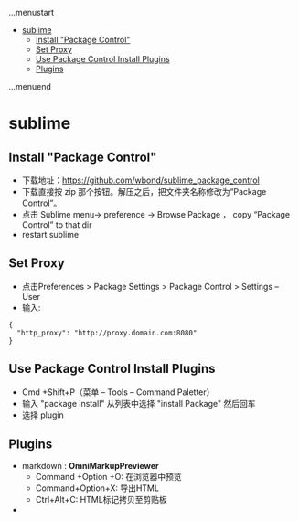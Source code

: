 ...menustart

 - [sublime](#348c880664f2e1458b899ced2a3518e6)
	 - [Install "Package Control"](#9b170543939c6cd7f1429de2594d607c)
	 - [Set Proxy](#16f3f1badf0bd7511a11113a33732008)
	 - [Use Package Control Install Plugins](#ba3b64da711156e4984775335117b21d)
	 - [Plugins](#bb38096ab39160dc20d44f3ea6b44507)

...menuend


<h2 id="348c880664f2e1458b899ced2a3518e6"></h2>

# sublime 

<h2 id="9b170543939c6cd7f1429de2594d607c"></h2>

## Install "Package Control"

 - 下载地址：https://github.com/wbond/sublime_package_control
 - 下载直接按 zip 那个按钮。解压之后，把文件夹名称修改为“Package Control”。
 - 点击 Sublime menu-> preference -> Browse Package ， copy “Package Control” to that dir
 - restart sublime

<h2 id="16f3f1badf0bd7511a11113a33732008"></h2>

## Set Proxy

 - 点击Preferences > Package Settings > Package Control > Settings – User
 - 输入:

```
{
  "http_proxy": "http://proxy.domain.com:8080"
}

```
   

<h2 id="ba3b64da711156e4984775335117b21d"></h2>

## Use Package Control Install Plugins

 - Cmd +Shift+P（菜单 – Tools – Command Paletter）
 - 输入 "package install" 从列表中选择 "install Package" 然后回车
 - 选择 plugin

<h2 id="bb38096ab39160dc20d44f3ea6b44507"></h2>

## Plugins

 - markdown : **OmniMarkupPreviewer**
    - Command +Option +O: 在浏览器中预览
    - Command+Option+X: 导出HTML
    - Ctrl+Alt+C: HTML标记拷贝至剪贴板 
 - 
  
